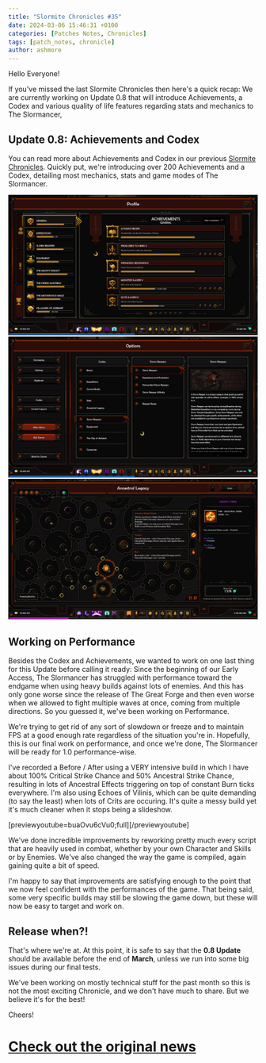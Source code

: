 ```yaml
---
title: "Slormite Chronicles #35"
date: 2024-03-06 15:46:31 +0100
categories: [Patches Notes, Chronicles]
tags: [patch_notes, chronicle]
author: ashmore
---
```

Hello Everyone!  
  
If you've missed the last Slormite Chronicles then here's a quick recap: We are currently working on Update 0.8 that will introduce Achievements, a Codex and various quality of life features regarding stats and mechanics to The Slormancer,  
  
Update 0.8: Achievements and Codex
----------------------------------

  
You can read more about Achievements and Codex in our previous [Slormite Chronicles](https://steamcommunity.com/games/1104280/announcements/detail/4031353167277495724). Quickly put, we're introducing over 200 Achievements and a Codex, detailing most mechanics, stats and game modes of The Slormancer.   
  
![](/assets/patch_notes/e26ea74af1e3c590b76366f98a5967094ab06073)   
![](/assets/patch_notes/ddea70430bb07b72bf57d262e785255854142a42)  
![](/assets/patch_notes/4c4c5cd183e0e0f414c01483f7a17cccb176a066)  
  
Working on Performance
----------------------

  
Besides the Codex and Achievements, we wanted to work on one last thing for this Update before calling it ready: Since the beginning of our Early Access, The Slormancer has struggled with performance toward the endgame when using heavy builds against lots of enemies. And this has only gone worse since the release of The Great Forge and then even worse when we allowed to fight multiple waves at once, coming from multiple directions. So you guessed it, we've been working on Performance.  
  
We're trying to get rid of any sort of slowdown or freeze and to maintain FPS at a good enough rate regardless of the situation you're in. Hopefully, this is our final work on performance, and once we're done, The Slormancer will be ready for 1.0 performance-wise.  
  
I've recorded a Before / After using a VERY intensive build in which I have about 100% Critical Strike Chance and 50% Ancestral Strike Chance, resulting in lots of Ancestral Effects triggering on top of constant Burn ticks everywhere. I'm also using Echoes of Vilinis, which can be quite demanding (to say the least) when lots of Crits are occuring. It's quite a messy build yet it's much cleaner when it stops being a slideshow.  
  
[previewyoutube=buaOvu6cVu0;full][/previewyoutube]  
  
We've done incredible improvements by reworking pretty much every script that are heavily used in combat, whether by your own Character and Skills or by Enemies. We've also changed the way the game is compiled, again gaining quite a bit of speed.  
  
I'm happy to say that improvements are satisfying enough to the point that we now feel confident with the performances of the game. That being said, some very specific builds may still be slowing the game down, but these will now be easy to target and work on.  
  
Release when?!
--------------

  
That's where we're at. At this point, it is safe to say that the **0.8 Update** should be available before the end of **March**, unless we run into some big issues during our final tests.   
  
We've been working on mostly technical stuff for the past month so this is not the most exciting Chronicle, and we don't have much to share. But we believe it's for the best!  
  
Cheers!

# <a href="https://steamstore-a.akamaihd.net/news/externalpost/steam_community_announcements/5679673637648753084" target="_blank">Check out the original news</a>